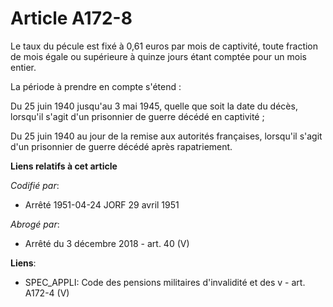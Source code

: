 # Article A172-8

Le taux du pécule est fixé à 0,61 euros par mois de captivité, toute fraction de mois égale ou supérieure à quinze jours
étant comptée pour un mois entier.

La période à prendre en compte s'étend :

Du 25 juin 1940 jusqu'au 3 mai 1945, quelle que soit la date du décès, lorsqu'il s'agit d'un prisonnier de guerre décédé en
captivité ;

Du 25 juin 1940 au jour de la remise aux autorités françaises, lorsqu'il s'agit d'un prisonnier de guerre décédé après
rapatriement.

**Liens relatifs à cet article**

_Codifié par_:

  - Arrêté 1951-04-24 JORF 29 avril 1951

_Abrogé par_:

  - Arrêté du 3 décembre 2018 - art. 40 (V)

**Liens**:

  - SPEC_APPLI: Code des pensions militaires d'invalidité et des v - art. A172-4 (V)
